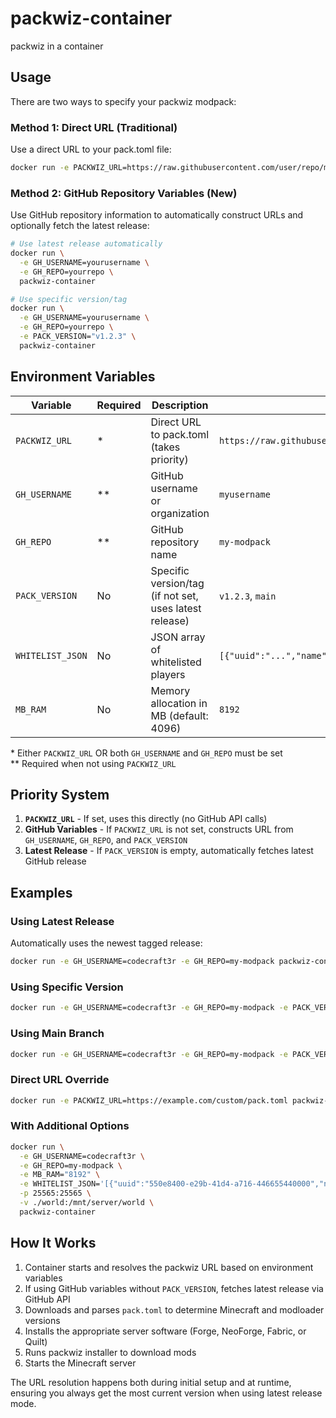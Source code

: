 # packwiz-container
packwiz in a container

## Usage

There are two ways to specify your packwiz modpack:

### Method 1: Direct URL (Traditional)
Use a direct URL to your pack.toml file:

```bash
docker run -e PACKWIZ_URL=https://raw.githubusercontent.com/user/repo/main/pack.toml packwiz-container
```

### Method 2: GitHub Repository Variables (New)
Use GitHub repository information to automatically construct URLs and optionally fetch the latest release:

```bash
# Use latest release automatically
docker run \
  -e GH_USERNAME=yourusername \
  -e GH_REPO=yourrepo \
  packwiz-container

# Use specific version/tag
docker run \
  -e GH_USERNAME=yourusername \
  -e GH_REPO=yourrepo \
  -e PACK_VERSION="v1.2.3" \
  packwiz-container
```

## Environment Variables

| Variable | Required | Description | Example |
|----------|----------|-------------|---------|
| `PACKWIZ_URL` | * | Direct URL to pack.toml (takes priority) | `https://raw.githubusercontent.com/user/repo/main/pack.toml` |
| `GH_USERNAME` | ** | GitHub username or organization | `myusername` |
| `GH_REPO` | ** | GitHub repository name | `my-modpack` |
| `PACK_VERSION` | No | Specific version/tag (if not set, uses latest release) | `v1.2.3`, `main` |
| `WHITELIST_JSON` | No | JSON array of whitelisted players | `[{"uuid":"...","name":"Player1"}]` |
| `MB_RAM` | No | Memory allocation in MB (default: 4096) | `8192` |

\* Either `PACKWIZ_URL` OR both `GH_USERNAME` and `GH_REPO` must be set  
\** Required when not using `PACKWIZ_URL`

## Priority System

1. **`PACKWIZ_URL`** - If set, uses this directly (no GitHub API calls)
2. **GitHub Variables** - If `PACKWIZ_URL` is not set, constructs URL from `GH_USERNAME`, `GH_REPO`, and `PACK_VERSION`
3. **Latest Release** - If `PACK_VERSION` is empty, automatically fetches latest GitHub release

## Examples

### Using Latest Release
Automatically uses the newest tagged release:
```bash
docker run -e GH_USERNAME=codecraft3r -e GH_REPO=my-modpack packwiz-container
```

### Using Specific Version
```bash
docker run -e GH_USERNAME=codecraft3r -e GH_REPO=my-modpack -e PACK_VERSION="v2.1.0" packwiz-container
```

### Using Main Branch
```bash
docker run -e GH_USERNAME=codecraft3r -e GH_REPO=my-modpack -e PACK_VERSION="main" packwiz-container
```

### Direct URL Override
```bash
docker run -e PACKWIZ_URL=https://example.com/custom/pack.toml packwiz-container
```

### With Additional Options
```bash
docker run \
  -e GH_USERNAME=codecraft3r \
  -e GH_REPO=my-modpack \
  -e MB_RAM="8192" \
  -e WHITELIST_JSON='[{"uuid":"550e8400-e29b-41d4-a716-446655440000","name":"Player1"}]' \
  -p 25565:25565 \
  -v ./world:/mnt/server/world \
  packwiz-container
```

## How It Works

1. Container starts and resolves the packwiz URL based on environment variables
2. If using GitHub variables without `PACK_VERSION`, fetches latest release via GitHub API
3. Downloads and parses `pack.toml` to determine Minecraft and modloader versions
4. Installs the appropriate server software (Forge, NeoForge, Fabric, or Quilt)
5. Runs packwiz installer to download mods
6. Starts the Minecraft server

The URL resolution happens both during initial setup and at runtime, ensuring you always get the most current version when using latest release mode.
